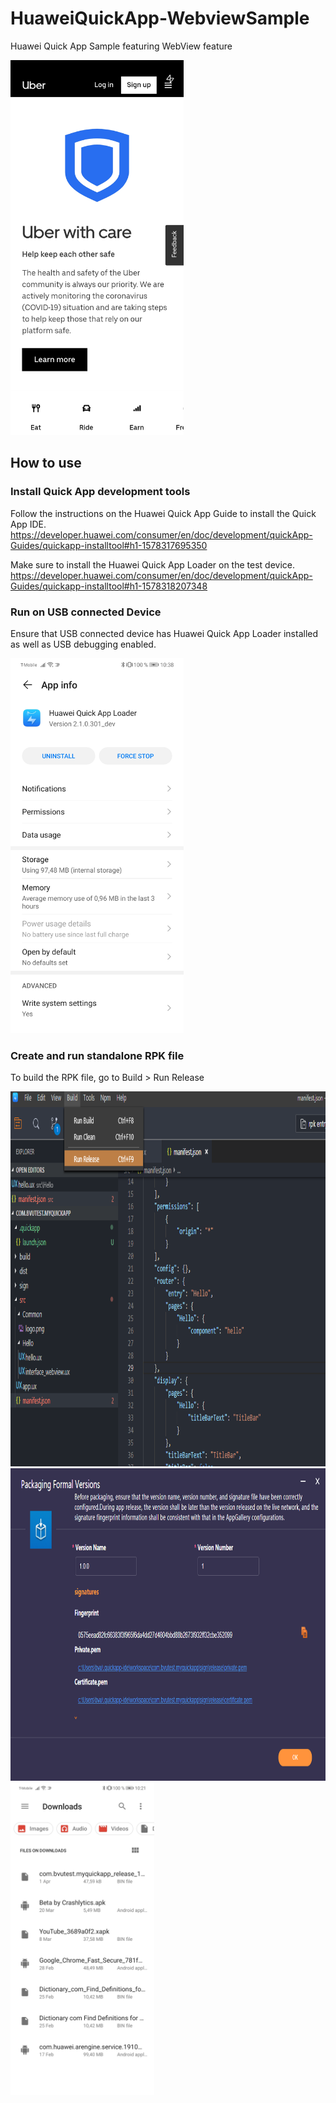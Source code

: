 # HuaweiQuickApp-WebviewSample
Huawei Quick App Sample featuring WebView feature

<kbd>
  <img src="pictures/QuickApp_WebView.jpg" height="600"/>
</kbd>

## How to use

### Install Quick App development tools

Follow the instructions on the Huawei Quick App Guide to install the Quick App IDE.
https://developer.huawei.com/consumer/en/doc/development/quickApp-Guides/quickapp-installtool#h1-1578317695350

Make sure to install the Huawei Quick App Loader on the test device.
https://developer.huawei.com/consumer/en/doc/development/quickApp-Guides/quickapp-installtool#h1-1578318207348

### Run on USB connected Device

Ensure that USB connected device has Huawei Quick App Loader installed as well as USB debugging enabled.

<kbd>
  <img src="pictures/QuickAppLoader_installed.jpg" height="600"/>
</kbd>



### Create and run standalone RPK file

To build the RPK file, go to Build > Run Release

<kbd>
  <img src="pictures/build_release.png" height="600"/>
</kbd>



<kbd>
  <img src="pictures/build_cert.png" height="500"/>
</kbd>

<kbd>
  <img src="pictures/device_downloads.jpg" height="500"/>
</kbd>
